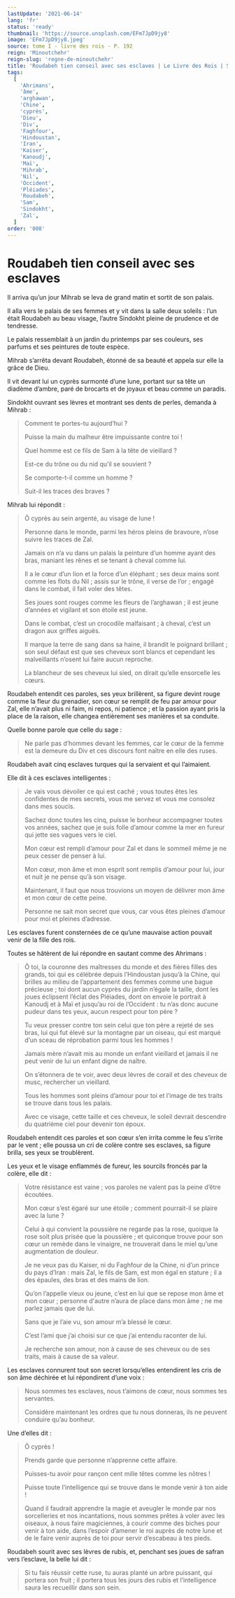 ```yaml
---
lastUpdate: '2021-06-14'
lang: 'fr'
status: 'ready'
thumbnail: 'https://source.unsplash.com/EFm7JpD9jy8'
image: 'EFm7JpD9jy8.jpeg'
source: tome I - livre des rois - P. 192
reign: 'Minoutchehr'
reign-slug: 'regne-de-minoutchehr'
title: 'Roudabeh tien conseil avec ses esclaves | Le Livre des Rois | Shâhnâmeh'
tags:
  [
    'Ahrimans',
    'âme',
    'arghawan',
    'Chine',
    'cyprès',
    'Dieu',
    'Div',
    'Faghfour',
    'Hindoustan',
    'Iran',
    'Kaiser',
    'Kanoudj',
    'Maï',
    'Mihrab',
    'Nil',
    'Occident',
    'Pléiades',
    'Roudabeh',
    'Sam',
    'Sindokht',
    'Zal',
  ]
order: '008'
---
```


# Roudabeh tien conseil avec ses esclaves

Il arriva qu’un jour Mihrab se leva de grand matin et sortit de son palais.

Il alla vers le palais de ses femmes et y vit dans la salle deux soleils : l’un était Roudabeh au beau visage, l’autre Sindokht pleine de prudence et de tendresse.

Le palais ressemblait à un jardin du printemps par ses couleurs, ses parfums et ses peintures de toute espèce.

Mihrab s’arrêta devant Roudabeh, étonné de sa beauté et appela sur elle la grâce de Dieu.

Il vit devant lui un cyprès surmonté d’une lune, portant sur sa tête un diadème d’ambre, paré de brocarts et de joyaux et beau comme un paradis.

Sindokht ouvrant ses lèvres et montrant ses dents de perles, demanda à Mihrab :

> Comment te portes-tu aujourd’hui ?
>
> Puisse la main du malheur être impuissante contre toi !
>
> Quel homme est ce fils de Sam à la tête de vieillard ?
>
> Est-ce du trône ou du nid qu’il se souvient ?
>
> Se comporte-t-il comme un homme ?
>
> Suit-il les traces des braves ?

Mihrab lui répondit :

> Ô cyprès au sein argenté, au visage de lune !
>
> Personne dans le monde, parmi les héros pleins de bravoure, n’ose suivre les traces de Zal.
>
> Jamais on n’a vu dans un palais la peinture d’un homme ayant des bras, maniant les rênes et se tenant à cheval comme lui.
>
> Il a le cœur d’un lion et la force d’un éléphant ; ses deux mains sont comme les flots du Nil ; assis sur le trône, il verse de l’or ; engagé dans le combat, il fait voler des têtes.
>
> Ses joues sont rouges comme les fleurs de l’arghawan ; il est jeune d’années et vigilant et son étoile est jeune.
>
> Dans le combat, c’est un crocodile malfaisant ; à cheval, c’est un dragon aux griffes aiguës.
>
> Il marque la terre de sang dans sa haine, il brandit le poignard brillant ; son seul défaut est que ses cheveux sont blancs et cependant les malveillants n’osent lui faire aucun reproche.
>
> La blancheur de ses cheveux lui sied, on dirait qu’elle ensorcelle les cœurs.

Roudabeh entendit ces paroles, ses yeux brillèrent, sa figure devint rouge comme la fleur du grenadier, son cœur se remplit de feu par amour pour Zal, elle n’avait plus ni faim, ni repos, ni patience ; et la passion ayant pris la place de la raison, elle changea entièrement ses manières et sa conduite.

Quelle bonne parole que celle du sage :

> Ne parle pas d’hommes devant les femmes, car le cœur de la femme est la demeure du Div et ces discours font naître en elle des ruses.

Roudabeh avait cinq esclaves turques qui la servaient et qui l’aimaient.

Elle dit à ces esclaves intelligentes :

> Je vais vous dévoiler ce qui est caché ; vous toutes êtes les confidentes de mes secrets, vous me servez et vous me consolez dans mes soucis.
>
> Sachez donc toutes les cinq, puisse le bonheur accompagner toutes vos années, sachez que je suis folle d’amour comme la mer en fureur qui jette ses vagues vers le ciel.
>
> Mon cœur est rempli d’amour pour Zal et dans le sommeil même je ne peux cesser de penser à lui.
>
> Mon cœur, mon âme et mon esprit sont remplis d’amour pour lui, jour et nuit je ne pense qu’à son visage.
>
> Maintenant, il faut que nous trouvions un moyen de délivrer mon âme et mon cœur de cette peine.
>
> Personne ne sait mon secret que vous, car vous êtes pleines d’amour pour moi et pleines d’adresse.

Les esclaves furent consternées de ce qu’une mauvaise action pouvait venir de la fille des rois.

Toutes se hâtèrent de lui répondre en sautant comme des Ahrimans :

> Ô toi, la couronne des maîtresses du monde et des fières filles des grands, toi qui es célébrée depuis l’Hindoustan jusqu’à la Chine, qui brilles au milieu de l’appartement des femmes comme une bague précieuse ; toi dont aucun cyprès du jardin n’égale la taille, dont les joues éclipsent l’éclat des Pléiades, dont on envoie le portrait à Kanoudj et à Maï et jusqu’au roi de l’Occident : tu n’as donc aucune pudeur dans tes yeux, aucun respect pour ton père ?
>
> Tu veux presser contre ton sein celui que ton père a rejeté de ses bras, lui qui fut élevé sur la montagne par un oiseau, qui est marqué d’un sceau de réprobation parmi tous les hommes !
>
> Jamais mère n’avait mis au monde un enfant vieillard et jamais il ne peut venir de lui un enfant digne de naître.
>
> On s’étonnera de te voir, avec deux lèvres de corail et des cheveux de musc, rechercher un vieillard.
>
> Tous les hommes sont pleins d’amour pour toi et l’image de tes traits se trouve dans tous les palais.
>
> Avec ce visage, cette taille et ces cheveux, le soleil devrait descendre du quatrième ciel pour devenir ton époux.

Roudabeh entendit ces paroles et son cœur s’en irrita comme le feu s’irrite par le vent ; elle poussa un cri de colère contre ses esclaves, sa figure brilla, ses yeux se troublèrent.

Les yeux et le visage enflammés de fureur, les sourcils froncés par la colère, elle dit :

> Votre résistance est vaine ; vos paroles ne valent pas la peine d’être écoutées.
>
> Mon cœur s’est égaré sur une étoile ; comment pourrait-il se plaire avec la lune ?
>
> Celui à qui convient la poussière ne regarde pas la rose, quoique la rose soit plus prisée que la poussière ; et quiconque trouve pour son cœur un remède dans le vinaigre, ne trouverait dans le miel qu’une augmentation de douleur.
>
> Je ne veux pas du Kaiser, ni du Faghfour de la Chine, ni d’un prince du pays d’Iran : mais Zal, le fils de Sam, est mon égal en stature ; il a des épaules, des bras et des mains de lion.
>
> Qu’on l’appelle vieux ou jeune, c’est en lui que se repose mon âme et mon cœur ; personne d'autre n’aura de place dans mon âme ; ne me parlez jamais que de lui.
>
> Sans que je l’aie vu, son amour m’a blessé le cœur.
>
> C’est l’ami que j’ai choisi sur ce que j’ai entendu raconter de lui.
>
> Je recherche son amour, non à cause de ses cheveux ou de ses traits, mais à cause de sa valeur.

Les esclaves connurent tout son secret lorsqu’elles entendirent les cris de son âme déchirée et lui répondirent d’une voix :

> Nous sommes tes esclaves, nous t’aimons de cœur, nous sommes tes servantes.
>
> Considère maintenant les ordres que tu nous donneras, ils ne peuvent conduire qu’au bonheur.

Une d’elles dit :

> Ô cyprès !
>
> Prends garde que personne n’apprenne cette affaire.
>
> Puisses-tu avoir pour rançon cent mille têtes comme les nôtres !
>
> Puisse toute l’intelligence qui se trouve dans le monde venir à ton aide !
>
> Quand il faudrait apprendre la magie et aveugler le monde par nos sorcelleries et nos incantations, nous sommes prêtes à voler avec les oiseaux, à nous faire magiciennes, à courir comme des biches pour venir à ton aide, dans l’espoir d’amener le roi auprès de notre lune et de le faire venir auprès de toi pour servir d’escabeau à tes pieds.

Roudabeh sourit avec ses lèvres de rubis, et, penchant ses joues de safran vers l’esclave, la belle lui dit :

> Si tu fais réussir cette ruse, tu auras planté un arbre puissant, qui portera son fruit ; il portera tous les jours des rubis et l’intelligence saura les recueillir dans son sein.
